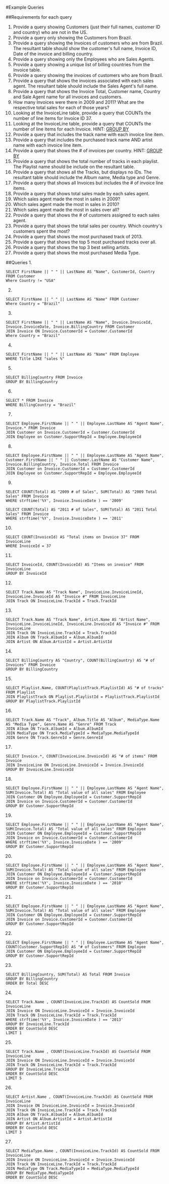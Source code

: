 #Example Queries

##Requirements for each query
1. Provide a query showing Customers (just their full names, customer ID and country) who are not in the US.
2. Provide a query only showing the Customers from Brazil.
3. Provide a query showing the Invoices of customers who are from Brazil. The resultant table should show the customer's full name, Invoice ID, Date of the invoice and billing country.
4. Provide a query showing only the Employees who are Sales Agents.
5. Provide a query showing a unique list of billing countries from the Invoice table.
6. Provide a query showing the invoices of customers who are from Brazil.
7. Provide a query that shows the invoices associated with each sales agent. The resultant table should include the Sales Agent's full name.
8. Provide a query that shows the Invoice Total, Customer name, Country and Sale Agent name for all invoices and customers.
9. How many Invoices were there in 2009 and 2011? What are the respective total sales for each of those years?
10. Looking at the InvoiceLine table, provide a query that COUNTs the number of line items for Invoice ID 37.
11. Looking at the InvoiceLine table, provide a query that COUNTs the number of line items for each Invoice. HINT: [GROUP BY](http://www.sqlite.org/lang_select.html#resultset)
12. Provide a query that includes the track name with each invoice line item.
13. Provide a query that includes the purchased track name AND artist name with each invoice line item.
14. Provide a query that shows the # of invoices per country. HINT: [GROUP BY](http://www.sqlite.org/lang_select.html#resultset)
15. Provide a query that shows the total number of tracks in each playlist. The Playlist name should be include on the resultant table.
16. Provide a query that shows all the Tracks, but displays no IDs. The resultant table should include the Album name, Media type and Genre.
17. Provide a query that shows all Invoices but includes the # of invoice line items.
18. Provide a query that shows total sales made by each sales agent.
19. Which sales agent made the most in sales in 2009?
20. Which sales agent made the most in sales in 2010?
21. Which sales agent made the most in sales over all?
22. Provide a query that shows the # of customers assigned to each sales agent.
23. Provide a query that shows the total sales per country. Which country's customers spent the most?
24. Provide a query that shows the most purchased track of 2013.
25. Provide a query that shows the top 5 most purchased tracks over all.
26. Provide a query that shows the top 3 best selling artists.
27. Provide a query that shows the most purchased Media Type.

##Queries
1.
```
SELECT FirstName || " " || LastName AS "Name", CustomerId, Country FROM Customer
Where Country != "USA"
```
2.
```
SELECT FirstName || " " || LastName AS "Name" FROM Customer
Where Country = "Brazil"
```
3.
```
SELECT FirstName || " " || LastName AS "Name", Invoice.InvoiceId, Invoice.InvoiceDate, Invoice.BillingCountry FROM Customer
JOIN Invoice ON Invoice.CustomerId = Customer.CustomerId
Where Country = "Brazil"
```
4.
```
SELECT FirstName || " " || LastName AS "Name" FROM Employee
WHERE Title LIKE "sales %"
```
5.
```
SELECT BillingCountry FROM Invoice
GROUP BY BillingCountry
```
6.
```
SELECT * FROM Invoice
WHERE BillingCountry = "Brazil"
```
7.
```
SELECT Employee.FirstName || " " || Employee.LastName AS "Agent Name", Invoice.* FROM Invoice
JOIN Customer on Invoice.CustomerId = Customer.CustomerId
JOIN Employee on Customer.SupportRepId = Employee.EmployeeId
```
8.
```
SELECT Employee.FirstName || " " || Employee.LastName AS "Agent Name", Customer.FirstName || " " || Customer.LastName AS "Customer Name", Invoice.BillingCountry, Invoice.Total FROM Invoice
JOIN Customer on Invoice.CustomerId = Customer.CustomerId
JOIN Employee on Customer.SupportRepId = Employee.EmployeeId
```
9.
```
SELECT COUNT(Total) AS "2009 # of Sales", SUM(Total) AS "2009 Total Sales" FROM Invoice
WHERE strftime('%Y', Invoice.InvoiceDate ) == '2009'

SELECT COUNT(Total) AS "2011 # of Sales", SUM(Total) AS "2011 Total Sales" FROM Invoice
WHERE strftime('%Y', Invoice.InvoiceDate ) == '2011'
```
10.
```
SELECT COUNT(InvoiceId) AS "Total items on Invoice 37" FROM InvoiceLine
WHERE InvoiceId = 37
```
11.
```
SELECT InvoiceId, COUNT(InvoiceId) AS "Items on invoice" FROM InvoiceLine
GROUP BY InvoiceId
```
12.
```
SELECT Track.Name AS "Track Name", InvoiceLine.InvoiceLineId, InvoiceLine.InvoiceId AS "Invoice #" FROM InvoiceLine
JOIN Track ON InvoiceLine.TrackId = Track.TrackId
```
13.
```
SELECT Track.Name AS "Track Name", Artist.Name AS "Artist Name", InvoiceLine.InvoiceLineId, InvoiceLine.InvoiceId AS "Invoice #" FROM InvoiceLine
JOIN Track ON InvoiceLine.TrackId = Track.TrackId
JOIN Album ON Track.AlbumId = Album.AlbumId
JOIN Artist ON Album.ArtistId = Artist.ArtistId
```
14.
```
SELECT BillingCountry AS "Country", COUNT(BillingCountry) AS "# of Invoices" FROM Invoice
GROUP BY BillingCountry
```
15.
```
SELECT Playlist.Name, COUNT(PlaylistTrack.PlaylistId) AS "# of tracks" FROM Playlist
JOIN PlaylistTrack ON Playlist.PlaylistId = PlaylistTrack.PlaylistId
GROUP BY PlaylistTrack.PlaylistId
```
16.
```
SELECT Track.Name AS "Track", Album.Title AS "Album", MediaType.Name AS "Media Type", Genre.Name AS "Genre" FROM Track
JOIN Album ON Track.AlbumId = Album.AlbumId
JOIN MediaType ON Track.MediaTypeId = MediaType.MediaTypeId
JOIN Genre ON Track.GenreId = Genre.GenreId
```
17.
```
SELECT Invoice.*, COUNT(InvoiceLine.InvoiceId) AS "# of items" FROM Invoice
JOIN InvoiceLine ON InvoiceLine.InvoiceId = Invoice.InvoiceId
GROUP BY InvoiceLine.InvoiceId
```
18.
```
SELECT Employee.FirstName || " " || Employee.LastName AS "Agent Name", SUM(Invoice.Total) AS "Total value of all sales" FROM Employee
JOIN Customer ON Employee.EmployeeId = Customer.SupportRepId
JOIN Invoice on Invoice.CustomerId = Customer.CustomerId
GROUP BY Customer.SupportRepId
```
19.
```
SELECT Employee.FirstName || " " || Employee.LastName AS "Agent Name", SUM(Invoice.Total) AS "Total value of all sales" FROM Employee
JOIN Customer ON Employee.EmployeeId = Customer.SupportRepId
JOIN Invoice on Invoice.CustomerId = Customer.CustomerId
WHERE strftime('%Y', Invoice.InvoiceDate ) == '2009'
GROUP BY Customer.SupportRepId
```
20.
```
SELECT Employee.FirstName || " " || Employee.LastName AS "Agent Name", SUM(Invoice.Total) AS "Total value of all sales" FROM Employee
JOIN Customer ON Employee.EmployeeId = Customer.SupportRepId
JOIN Invoice on Invoice.CustomerId = Customer.CustomerId
WHERE strftime('%Y', Invoice.InvoiceDate ) == '2010'
GROUP BY Customer.SupportRepId
```
21.
```
SELECT Employee.FirstName || " " || Employee.LastName AS "Agent Name", SUM(Invoice.Total) AS "Total value of all sales" FROM Employee
JOIN Customer ON Employee.EmployeeId = Customer.SupportRepId
JOIN Invoice on Invoice.CustomerId = Customer.CustomerId
GROUP BY Customer.SupportRepId
```
22.
```
SELECT Employee.FirstName || " " || Employee.LastName AS "Agent Name", COUNT(Customer.SupportRepId) AS "# of Customers" FROM Employee
JOIN Customer ON Employee.EmployeeId = Customer.SupportRepId
GROUP BY Customer.SupportRepId
```
23.
```
SELECT BillingCountry, SUM(Total) AS Total FROM Invoice
GROUP BY BillingCountry
ORDER BY Total DESC
```
24.
```
SELECT Track.Name , COUNT(InvoiceLine.TrackId) AS CountSold FROM InvoiceLine
JOIN Invoice ON InvoiceLine.InvoiceId = Invoice.InvoiceId
JOIN Track ON InvoiceLine.TrackId = Track.TrackId
WHERE strftime('%Y', Invoice.InvoiceDate ) == '2013'
GROUP BY InvoiceLine.TrackId
ORDER BY CountSold DESC
LIMIT 1
```
25.
```
SELECT Track.Name , COUNT(InvoiceLine.TrackId) AS CountSold FROM InvoiceLine
JOIN Invoice ON InvoiceLine.InvoiceId = Invoice.InvoiceId
JOIN Track ON InvoiceLine.TrackId = Track.TrackId
GROUP BY InvoiceLine.TrackId
ORDER BY CountSold DESC
LIMIT 5
```
26.
```
SELECT Artist.Name , COUNT(InvoiceLine.TrackId) AS CountSold FROM InvoiceLine
JOIN Invoice ON InvoiceLine.InvoiceId = Invoice.InvoiceId
JOIN Track ON InvoiceLine.TrackId = Track.TrackId
JOIN Album ON Track.AlbumId = Album.AlbumId
JOIN Artist ON Album.ArtistId = Artist.ArtistId
GROUP BY Artist.ArtistId
ORDER BY CountSold DESC
LIMIT 3
```
27.
```
SELECT MediaType.Name , COUNT(InvoiceLine.TrackId) AS CountSold FROM InvoiceLine
JOIN Invoice ON InvoiceLine.InvoiceId = Invoice.InvoiceId
JOIN Track ON InvoiceLine.TrackId = Track.TrackId
JOIN MediaType ON Track.MediaTypeId = MediaType.MediaTypeId
GROUP BY MediaType.MediaTypeId
ORDER BY CountSold DESC
```
